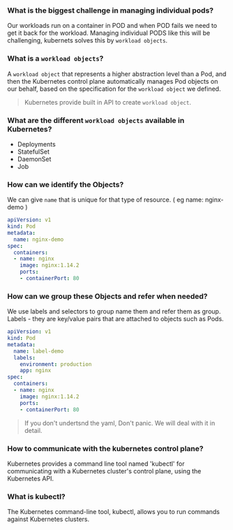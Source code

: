 ### What is the biggest challenge in managing individual pods?
Our workloads run on a container in POD and when POD fails we need to get it back for the workload. Managing individual PODS like this will be challenging, kubernets solves this by `workload objects`.

### What is a `workload objects`?
A `workload object` that represents a higher abstraction level than a Pod, and then the Kubernetes control plane automatically manages Pod objects on our behalf, based on the specification for the `workload object` we defined.
> Kubernetes provide built in API to create `workload object`.

### What are the different `workload objects` available in Kubernetes?
* Deployments
* StatefulSet
* DaemonSet
* Job

###         

### How can we identify the Objects?
We can give `name`  that is unique for that type of resource. ( eg name: nginx-demo )

```yaml
apiVersion: v1
kind: Pod
metadata:
  name: nginx-demo
spec:
  containers:
  - name: nginx
    image: nginx:1.14.2
    ports:
    - containerPort: 80
```
### How can we group these Objects and refer when needed?
We use labels and selectors to group name them and refer them as group. Labels - they are key/value pairs that are attached to objects such as Pods.

```yaml
apiVersion: v1
kind: Pod
metadata:
  name: label-demo
  labels:
    environment: production
    app: nginx
spec:
  containers:
  - name: nginx
    image: nginx:1.14.2
    ports:
    - containerPort: 80
```
> If you don't undertsnd the yaml, Don't panic. We will deal with it in detail.


### How to communicate with the kubernetes control plane?
Kubernetes provides a command line tool named 'kubectl' for communicating with a Kubernetes cluster's control plane, using the Kubernetes API.

### What is kubectl?
The Kubernetes command-line tool, kubectl, allows you to run commands against Kubernetes clusters.
